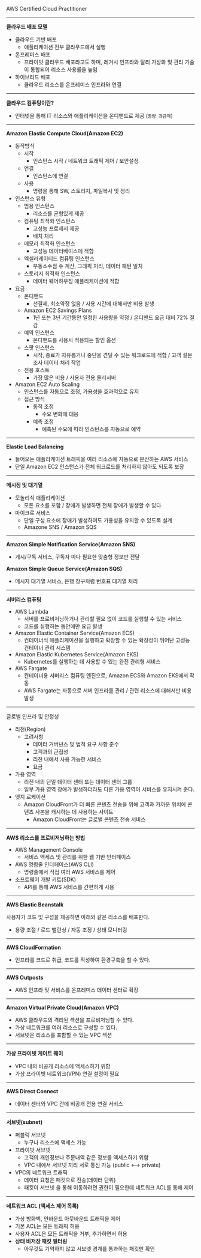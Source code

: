 AWS Certified Cloud Practitioner

---

**클라우드 배포 모델**

- 클라우드 기반 배포
  - 애플리케이션 전부 클라우드에서 실행
- 온프레미스 배포
  - 프라이빗 클라우드 배포라고도 하며, 
    레거시 인프라와 달리 가상화 및 관리 기술이 통합되어 리소스 사용률을 높임
- 하이브리드 배포
  - 클라우드 리소스를 온프레미스 인프라와 연결

---

**클라우드 컴퓨팅이란?**

- 인터넷을 통해 IT 리소스와 애플리케이션을 온디맨드로 제공 (`종량 과금제`)

---

**Amazon Elastic Compute Cloud(Amazon EC2)**

- 동작방식
  - 시작
    - 인스턴스 시작 / 네트워크 트래픽 제어 / 보안설정
  - 연결
    - 인스턴스에 연결
  - 사용
    - 명령을 통해 SW, 스토리지, 파일복사 및 정리
- 인스턴스 유형
  - 범용 인스턴스
    - 리소스를 균형있게 제공
  - 컴퓨팅 최적화 인스턴스
    - 고성능 프로세서 제공
    - 배치 처리
  - 메모리 최적화 인스턴스
    - 고성능 데이터베이스에 적합
  - 엑셀러레이티드 컴퓨팅 인스턴스
    - 부동소수점 수 계산, 그래픽 처리, 데이터 패턴 일치
  - 스토리지 최적화 인스턴스
    - 데이터 웨어하우징 애플리케이션에 적합
- 요금
  - 온디맨드
    - 선결제, 최소약정 없음 / 사용 시간에 대해서만 비용 발생
  - Amazon EC2 Savings Plans
    - 1년 또는 3년 기간동안 일정한 사용량을 약정 / 온디맨드 요금 대비 72% 절감
  - 예약 인스턴스
    - 온디맨드를 사용시 적용되는 할인 옵션
  - 스팟 인스턴스
    - 시작, 종료가 자유롭거나 중단을 견딜 수 있는 워크로드에 적합 / 고객 설문조사 데이터 처리 작업
  - 전용 호스트
    - 가장 많은 비용 / 사용자 전용 물리서버
- Amazon EC2 Auto Scaling
  - 인스턴스를 자동으로 조정, 가용성을 효과적으로 유지
  - 접근 방식
    - 동적 조정
      - 수요 변화에 대응
    - 예측 조정
      - 예측된 수요에 따라 인스턴스를 자동으로 예약

---

**Elastic Load Balancing**

- 들어오는 애플리케이션 트래픽을 여러 리소스에 자동으로 분산하는 AWS 서비스
- 단일 Amazon EC2 인스턴스가 전체 워크로드를 처리하지 않아도 되도록 보장

---

**메시징 및 대기열**

- 모놀리식 애플리케이션
  - 모든 요소를 포함 / 장애가 발생하면 전체 장애가 발생할 수 있다.
- 마이크로 서비스
  - 단일 구성 요소에 장애가 발생하여도 가용성을 유지할 수 있도록 설계
  - Amazone SNS / Amazon SQS

---

**Amazon Simple Notification Service(Amazon SNS)**

- 게시/구독 서비스, 구독자 마다 필요한 맞춤형 정보만 전달

**Amazon Simple Queue Service(Amazon SQS)**

- 메시지 대기열 서비스, 은행 창구처럼 번호표 대기열 처리

---

**서버리스 컴퓨팅**

- AWS Lambda
  - 서버를 프로비저닝하거나 관리할 필요 없이 코드를 실행할 수 있는 서비스
  - 코드를 실행하는 동안에만 요금 발생
- Amazon Elastic Container Service(Amazon ECS)
  - 컨테이너식 애플리케이션을 실행하고 확장할 수 있는 확장성이 뛰어난 고성능 컨테이너 관리 시스템
- Amazon Elastic Kubernetes Service(Amazon EKS)
  - Kubernetes를 실행하는 데 사용할 수 있는 완전 관리형 서비스
- AWS Fargate
  - 컨테이너용 서버리스 컴퓨팅 엔진으로, Amazon ECS와 Amazon EKS에서 작동
  - AWS Fargate는 자동으로 서버 인프라를 관리 / 관련 리소스에 대해서만 비용발생

---

글로벌 인프라 및 안정성

- 리전(Region)
  - 고려사항
    - 데이터 거버넌스 및 법적 요구 사항 준수
    - 고객과의 근접성
    - 리전 내에서 사용 가능한 서비스
    - 요금
- 가용 영역
  - 리전 내의 단일 데이터 센터 또는 데이터 센터 그룹
  - 일부 가용 영역 장애가 발생하더라도 다른 가용 영역이 서비스를 유지시켜 준다.
- 엣지 로케이션
  - Amazon CloudFront가 더 빠른 콘텐츠 전송을 위해 고객과 가까운 위치에 콘텐츠 사본을 캐시하는 데 사용하는 사이트
    - Amazon CloudFront는 글로벌 콘텐츠 전송 서비스

---

**AWS 리소스를 프로비저닝하는 방법**

- AWS Management Console
  - 서비스 액세스 및 관리를 위한 웹 기반 인터페이스
- AWS 명령줄 인터페이스(AWS CLI)
  - 명령줄에서 직접 여러 AWS 서비스를 제어
- 소프트웨어 개발 키트(SDK)
  - API를 통해 AWS 서비스를 간편하게 사용

---

**AWS Elastic Beanstalk**

사용자가 코드 및 구성을 제공하면 아래와 같은 리소스를 배포한다.

- 용량 조절 / 로드 밸런싱 / 자동 조정 / 상태 모니터링

---

**AWS CloudFormation**

- 인프라를 코드로 취급, 코드를 작성하여 환경구축을 할 수 있다.

---

**AWS Outposts**

- AWS 인프라 및 서비스를 온프레미스 데이터 센터로 확장

---

**Amazon Virtual Private Cloud(Amazon VPC)**

- AWS 클라우드의 격리된 섹션을 프로비저닝할 수 있다.
- 가상 네트워크를 여러 리소스로 구성할 수 있다.
- 서브넷은 리소스를 포함할 수 있는 VPC 섹션

---

**가상 프라이빗 게이트 웨이**

- VPC 내의 비공개 리소스에 액세스하기 위함
- 가상 프라이빗 네트워크(VPN) 연결 설정이 필요

---

**AWS Direct Connect**

- 데이터 센터와 VPC 간에 비공개 전용 연결 서비스

---

**서브넷(subnet)**

- 퍼블릭 서브넷
  - 누구나 리소스에 액세스 가능
- 프라이빗 서브넷
  - 고객의 개인정보나 주문내역 같은 정보를 액세스하기 위함
  - VPC 내에서 서브넷 끼리 서로 통신 가능 (public <--> private)
- VPC의 네트워크 트래픽
  - 데이터 요청은 패킷으로 전송(데이터 단위)
  - 패킷이 서브넷 을 통해 이동하려면 권한이 필요한데 네트워크 ACL를 통해 제어

---

**네트워크 ACL (액세스 제어 목록)**

- 가상 방화벽, 인바운드 아웃바운드 트래픽을 제어
- 기본 ACL는 모든 트래픽 허용
- 사용자 ACL은 모든 트래픽을 거부, 추가하면서 허용
- **상태 비저장 패킷 필터링**
  - 아무것도 기억하지 않고 서브넷 경계를 통과하는 패킷만 확인

